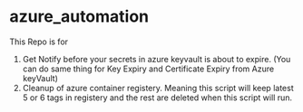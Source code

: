 # azure_automation

This Repo is for 

1.  Get Notify before your secrets in azure keyvault is about to expire. (You can do same thing for Key Expiry and Certificate Expiry from Azure keyVault)
2.  Cleanup of azure container registery. Meaning this script will keep latest 5 or 6 tags in registery and the rest are deleted when this script will run.
